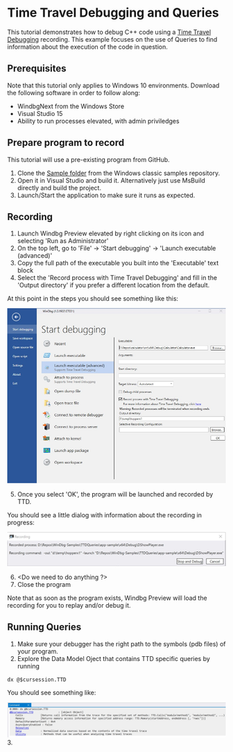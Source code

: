 # Time Travel Debugging and Queries

This tutorial demonstrates how to debug C++ code using a [Time Travel Debugging]
recording. This example focuses on the use of Queries to find information about
the execution of the code in question.

## Prerequisites

Note that this tutorial only applies to Windows 10 environments.
Download the following software in order to follow along:

* WindbgNext from the Windows Store
* Visual Studio 15
* Ability to run processes elevated, with admin priviledges

## Prepare program to record

This tutorial will use a pre-existing program from GitHub.

1. Clone the [Sample folder] from the Windows classic samples repository.
2. Open it in Visual Studio and build it. Alternatively just use MsBuild
directly and build the project.
3. Launch/Start the application to make sure it runs as expected.

## Recording

1. Launch Windbg Preview elevated by right clicking on its icon and selecting 'Run as Administrator'
2. On the top left, go to 'File' -> 'Start debugging' -> 'Launch executable (advanced)'
3. Copy the full path of the executable you built into the 'Executable' text block
4. Select the 'Record process with Time Travel Debugging' and fill in the 'Output directory' if
you prefer a different location from the default.

At this point in the steps you should see something like this:

![Windbg Preview Launch](images/windbg-launch.jpg)

5. Once you select 'OK', the program will be launched and recorded by TTD.

You should see a little dialog with information about the recording in progress:

![Windbg Preview Record Progress](images/windbg-record-progress.jpg)

6. <Do we need to do anything ?>
7. Close the program

Note that as soon as the program exists, Windbg Preview will load the recording
for you to replay and/or debug it.

## Running Queries

1. Make sure your debugger has the right path to the symbols (pdb files) of your program.
2. Explore the Data Model Oject that contains TTD specific queries by running
```
dx @$cursession.TTD
```
You should see something like:

![Windbg Preview TTD session](images/windbg-ttd-session.jpg)
3. 

[Time Travel Debugging]: https://docs.microsoft.com/en-us/windows-hardware/drivers/debugger/time-travel-debugging-overview
[Sample folder]: https://github.com/Microsoft/Windows-classic-samples/tree/master/Samples